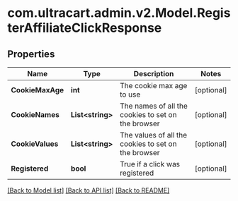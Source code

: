 
# com.ultracart.admin.v2.Model.RegisterAffiliateClickResponse

## Properties

Name | Type | Description | Notes
------------ | ------------- | ------------- | -------------
**CookieMaxAge** | **int** | The cookie max age to use | [optional] 
**CookieNames** | **List&lt;string&gt;** | The names of all the cookies to set on the browser | [optional] 
**CookieValues** | **List&lt;string&gt;** | The values of all the cookies to set on the browser | [optional] 
**Registered** | **bool** | True if a click was registered | [optional] 

[[Back to Model list]](../README.md#documentation-for-models)
[[Back to API list]](../README.md#documentation-for-api-endpoints)
[[Back to README]](../README.md)

